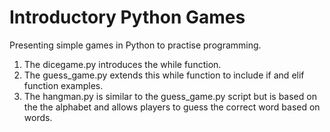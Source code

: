 # Introductory Python Games

Presenting simple games in Python to practise programming. 
1. The dicegame.py introduces the while function.
2. The guess_game.py extends this while function to include if and elif function examples.
3. The hangman.py is similar to the guess_game.py script but is based on the the alphabet and allows players to guess the correct word based on words.
